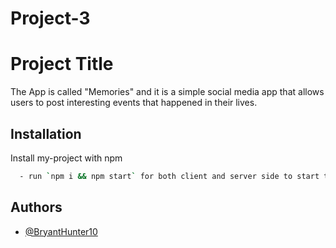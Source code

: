 # Project-3

# Project Title

The App is called "Memories" and it is a simple social media app that allows users to post interesting events that happened in their lives.

## Installation

Install my-project with npm

```bash
  - run `npm i && npm start` for both client and server side to start the app
```

## Authors

- [@BryantHunter10](https://github.com/BryantHunter10)
